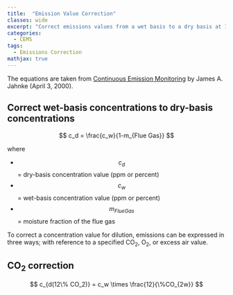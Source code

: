 ```yaml
---
title:  "Emission Value Correction"
classes: wide
excerpt: "Correct emissions values from a wet basis to a dry basis at 12% CO<sub>2</sub>, 6% O<sub>2</sub> or 50% excess air"
categories: 
  - CEMS
tags:
  - Emissions Correction
mathjax: true
---
```


The equations are taken from [Continuous Emission Monitoring](https://www.amazon.ca/Continuous-Emission-Monitoring-James-Jahnke/dp/0471292273) by James A. Jahnke (April 3, 2000).

## Correct wet-basis concentrations to dry-basis concentrations

$$ c_d = \frac{c_w}{1-m_{Flue Gas}}  $$

where 

- $$c_d$$ = dry-basis concentration value (ppm or percent)
- $$c_w$$ = wet-basis concentration value (ppm or percent) 
- $$ m_{Flue Gas}$$ = moisture fraction of the flue gas 

To correct a concentration value for dilution, emissions can be expressed in three ways; with reference to a specified CO<sub>2</sub>, O<sub>2</sub>, or excess air value.

## CO<sub>2</sub> correction

$$ c_{d(12\% CO_2)} = c_w \times \frac{12}{\%CO_{2w}} $$

